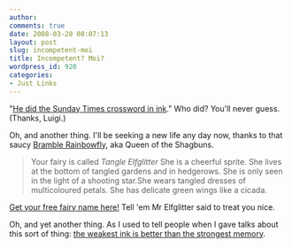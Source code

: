 ```yaml
---
author:
comments: true
date: 2008-03-20 08:07:13
layout: post
slug: incompetent-moi
title: Incompetent? Moi?
wordpress_id: 920
categories:
- Just Links
---
```


"[He did the Sunday Times crossword in ink](http://www.nytimes.com/2008/03/19/opinion/l19dowd.html?_r=2&ref=todays&oref=slogin)." Who did? You'll never guess. (Thanks, Luigi.)

Oh, and another thing. I'll be seeking a new life any day now, thanks to that saucy [Bramble Rainbowfly](http://bluegirlredstate.typepad.com/blue_girl/2008/03/a-pouting-bramb.html), aka Queen of the Shagbuns.

> Your fairy is called _Tangle Elfglitter_
She is a cheerful sprite.
She lives at the bottom of tangled gardens and in hedgerows.
She is only seen in the light of a shooting star.She wears tangled dresses of multicoloured petals. She has delicate green wings like a cicada.

[Get your free fairy name here!](http://www.emmadavies.net/fairy/default.aspx) Tell 'em Mr Elfglitter said to treat you nice.

Oh, and yet another thing. As I used to tell people when I gave talks about this sort of thing: [the weakest ink is better than the strongest memory](http://www.thisgardenisillegal.com/2008/03/have-you-seen-my-lost-tomato-names-if-so-please-call-i-miss-them.html).
